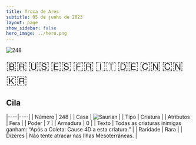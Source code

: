 ```yaml
---
title: Troca de Ares
subtitle: 05 de junho de 2023
layout: page
show_sidebar: false
hero_image: ../hero.png
---
```


![248](https://mastervault-storage-prod.s3.amazonaws.com/media/card_front/pt/600_248_a378a2fd599f_pt.png)

<span title="Português" style="font-size: 32px;cursor: pointer;" onclick="javascript:document.querySelector('img[alt=\'248\']').src=document.querySelector('img[alt=\'248\']').src.replace(/card_front\/[^/]+/, 'card_front/pt').replace(/_[^/.0-9]+\.png/, '_pt.png')">🇧🇷</span>
<span title="English" style="font-size: 32px;cursor: pointer;" onclick="javascript:document.querySelector('img[alt=\'248\']').src=document.querySelector('img[alt=\'248\']').src.replace(/card_front\/[^/]+/, 'card_front/en').replace(/_[^/.0-9]+\.png/, '_en.png')">🇺🇸</span>
<span title="Español" style="font-size: 32px;cursor: pointer;" onclick="javascript:document.querySelector('img[alt=\'248\']').src=document.querySelector('img[alt=\'248\']').src.replace(/card_front\/[^/]+/, 'card_front/es').replace(/_[^/.0-9]+\.png/, '_es.png')">🇪🇸</span>
<span title="Français" style="font-size: 32px;cursor: pointer;" onclick="javascript:document.querySelector('img[alt=\'248\']').src=document.querySelector('img[alt=\'248\']').src.replace(/card_front\/[^/]+/, 'card_front/fr').replace(/_[^/.0-9]+\.png/, '_fr.png')">🇫🇷</span>
<span title="Italiano" style="font-size: 32px;cursor: pointer;" onclick="javascript:document.querySelector('img[alt=\'248\']').src=document.querySelector('img[alt=\'248\']').src.replace(/card_front\/[^/]+/, 'card_front/it').replace(/_[^/.0-9]+\.png/, '_it.png')">🇮🇹</span>
<span title="Deutsche" style="font-size: 32px;cursor: pointer;" onclick="javascript:document.querySelector('img[alt=\'248\']').src=document.querySelector('img[alt=\'248\']').src.replace(/card_front\/[^/]+/, 'card_front/de').replace(/_[^/.0-9]+\.png/, '_de.png')">🇩🇪</span>
<span title="简体中文" style="font-size: 32px;cursor: pointer;" onclick="javascript:document.querySelector('img[alt=\'248\']').src=document.querySelector('img[alt=\'248\']').src.replace(/card_front\/[^/]+/, 'card_front/zh-hans').replace(/_[^/.0-9]+\.png/, '_zh-hans.png')">🇨🇳</span>
<span title="繁體中文" style="font-size: 32px;cursor: pointer;" onclick="javascript:document.querySelector('img[alt=\'248\']').src=document.querySelector('img[alt=\'248\']').src.replace(/card_front\/[^/]+/, 'card_front/zh-hant').replace(/_[^/.0-9]+\.png/, '_zh-hant.png')">🇨🇳</span>
<span title="한국어" style="font-size: 32px;cursor: pointer;" onclick="javascript:document.querySelector('img[alt=\'248\']').src=document.querySelector('img[alt=\'248\']').src.replace(/card_front\/[^/]+/, 'card_front/ko').replace(/_[^/.0-9]+\.png/, '_ko.png')">🇰🇷</span>

## Cila

|----|----|
| Número | 248 |
| Casa | ![Saurian](https://archonarcana.com/images/thumb/9/9e/Saurian_P.png/22px-Saurian_P.png "Sauro") |
| Tipo | Criatura |
| Atributos | Fera |
| Poder | 7 |
| Armadura | 0 |
| Texto | Todas as criaturas inimigas ganham: “Após a Coleta: Cause 4D a esta criatura.” |
| Raridade | Rara |
| Dizeres | Não tente atracar nas Ilhas Mesoterrâneas. |
